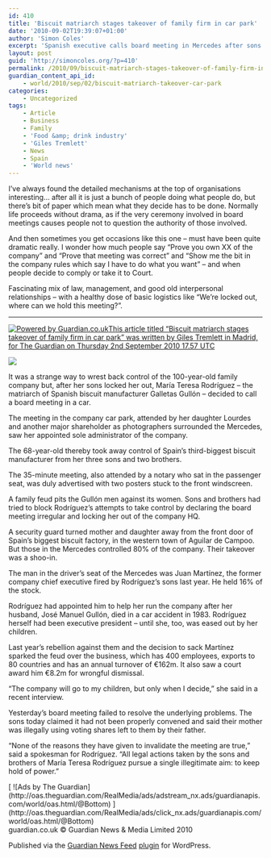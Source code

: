 ```yaml
---
id: 410
title: 'Biscuit matriarch stages takeover of family firm in car park'
date: '2010-09-02T19:39:07+01:00'
author: 'Simon Coles'
excerpt: 'Spanish executive calls board meeting in Mercedes after sons lock her out of Galletas Gullón HQ'
layout: post
guid: 'http://simoncoles.org/?p=410'
permalink: /2010/09/biscuit-matriarch-stages-takeover-of-family-firm-in-car-park/
guardian_content_api_id:
    - world/2010/sep/02/biscuit-matriarch-takeover-car-park
categories:
    - Uncategorized
tags:
    - Article
    - Business
    - Family
    - 'Food &amp; drink industry'
    - 'Giles Tremlett'
    - News
    - Spain
    - 'World news'
---
```


I’ve always found the detailed mechanisms at the top of organisations interesting… after all it is just a bunch of people doing what people do, but there’s bit of paper which mean what they decide has to be done. Normally life proceeds without drama, as if the very ceremony involved in board meetings causes people not to question the authority of those involved.

And then sometimes you get occasions like this one – must have been quite dramatic really. I wonder how much people say “Prove you own XX of the company” and “Prove that meeting was correct” and “Show me the bit in the company rules which say I have to do what you want” – and when people decide to comply or take it to Court.

Fascinating mix of law, management, and good old interpersonal relationships – with a healthy dose of basic logistics like “We’re locked out, where can we hold this meeting?”.

- - - - - -

[![Powered by Guardian.co.uk](http://image.guardian.co.uk/sys-images/Guardian/Pix/pictures/2010/03/01/poweredbyguardian.png)This article titled “Biscuit matriarch stages takeover of family firm in car park” was written by Giles Tremlett in Madrid, for The Guardian on Thursday 2nd September 2010 17.57 UTC](http://www.theguardian.com/world/2010/sep/02/biscuit-matriarch-takeover-car-park)

![](http://hits.theguardian.com/b/ss/guardiangu-api/1/H.20.3/98867?ns=guardian&pageName=Biscuit+matriarch+stages+takeover+of+family+firm+in+car+park+Article+1446796&ch=World+news&c2=51563&c4=Spain+%28News%29%2CWorld+news%2CFood+and+drink+industry+%28Business+sector%29%2CBusiness%2CFamily+%28Life+and+style%29%2CEurope+%28News%29&c3=The+Guardian&c6=Giles+Tremlett+in+Madrid&c7=10-Sep-02&c8=1446796&c9=Article)

It was a strange way to wrest back control of the 100-year-old family company but, after her sons locked her out, María Teresa Rodríguez – the matriarch of Spanish biscuit manufacturer Galletas Gullón – decided to call a board meeting in a car.

The meeting in the company car park, attended by her daughter Lourdes and another major shareholder as photographers surrounded the Mercedes, saw her appointed sole administrator of the company.

The 68-year-old thereby took away control of Spain’s third-biggest biscuit manufacturer from her three sons and two brothers.

The 35-minute meeting, also attended by a notary who sat in the passenger seat, was duly advertised with two posters stuck to the front windscreen.

A family feud pits the Gullón men against its women. Sons and brothers had tried to block Rodríguez’s attempts to take control by declaring the board meeting irregular and locking her out of the company HQ.

A security guard turned mother and daughter away from the front door of Spain’s biggest biscuit factory, in the western town of Aguilar de Campoo. But those in the Mercedes controlled 80% of the company. Their takeover was a shoo-in.

The man in the driver’s seat of the Mercedes was Juan Martínez, the former company chief executive fired by Rodríguez’s sons last year. He held 16% of the stock.

Rodríguez had appointed him to help her run the company after her husband, José Manuel Gullón, died in a car accident in 1983. Rodríguez herself had been executive president – until she, too, was eased out by her children.

Last year’s rebellion against them and the decision to sack Martínez sparked the feud over the business, which has 400 employees, exports to 80 countries and has an annual turnover of €162m. It also saw a court award him €8.2m for wrongful dismissal.

“The company will go to my children, but only when I decide,” she said in a recent interview.

Yesterday’s board meeting failed to resolve the underlying problems. The sons today claimed it had not been properly convened and said their mother was illegally using voting shares left to them by their father.

“None of the reasons they have given to invalidate the meeting are true,” said a spokesman for Rodríguez. “All legal actions taken by the sons and brothers of María Teresa Rodríguez pursue a single illegitimate aim: to keep hold of power.”

<div class="gu_advert"> [  
 ![Ads by The Guardian](http://oas.theguardian.com/RealMedia/ads/adstream_nx.ads/guardianapis.com/world/oas.html/@Bottom)  
 ](http://oas.theguardian.com/RealMedia/ads/click_nx.ads/guardianapis.com/world/oas.html/@Bottom)

</div>guardian.co.uk © Guardian News &amp; Media Limited 2010

Published via the [Guardian News Feed](http://www.guardian.co.uk/open-platform/news-feed-wordpress-plugin "Guardian plugin page") [plugin](http://wordpress.org/extend/plugins/the-guardian-news-feed/ "Wordress plugin page") for WordPress.